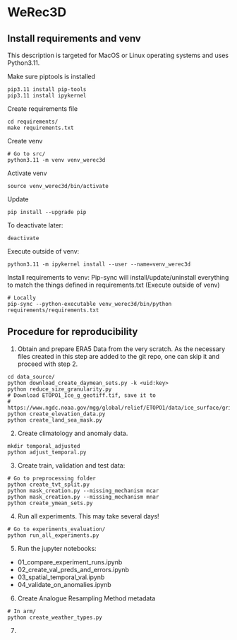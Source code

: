 # WeRec3D


## Install requirements and venv
This description is targeted for MacOS or Linux operating systems and uses Python3.11.

Make sure piptools is installed
```
pip3.11 install pip-tools
pip3.11 install ipykernel
```
Create requirements file
```
cd requirements/
make requirements.txt
```

Create venv
```
# Go to src/
python3.11 -m venv venv_werec3d
```
Activate venv
```
source venv_werec3d/bin/activate
```
Update
```
pip install --upgrade pip
```
To deactivate later:
```
deactivate
```
Execute outside of venv:
```
python3.11 -m ipykernel install --user --name=venv_werec3d
```

Install requirements to venv:
Pip-sync will install/update/uninstall everything to match the things defined in requirements.txt
(Execute outside of venv)
```
# Locally
pip-sync --python-executable venv_werec3d/bin/python requirements/requirements.txt
```


## Procedure for reproducibility
1. Obtain and prepare ERA5 Data from the very scratch. As the necessary files created in this step are added to the git repo, one can skip it and proceed with step 2.
```
cd data_source/
python download_create_daymean_sets.py -k <uid:key>
python reduce_size_granularity.py
# Download ETOPO1_Ice_g_geotiff.tif, save it to
# https://www.ngdc.noaa.gov/mgg/global/relief/ETOPO1/data/ice_surface/grid_registered/georeferenced_tiff/
python create_elevation_data.py
python create_land_sea_mask.py
```
2. Create climatology and anomaly data.
```
mkdir temporal_adjusted
python adjust_temporal.py
```
3. Create train, validation and test data:
```
# Go to preprocessing folder
python create_tvt_split.py
python mask_creation.py --missing_mechanism mcar
python mask_creation.py --missing_mechanism mnar
python create_ymean_sets.py
```
4. Run all experiments. This may take several days!
```
# Go to experiments_evaluation/
python run_all_experiments.py
```
5. Run the jupyter notebooks:
* 01_compare_experiment_runs.ipynb
* 02_create_val_preds_and_errors.ipynb
* 03_spatial_temporal_val.ipynb
* 04_validate_on_anomalies.ipynb
6. Create Analogue Resampling Method metadata
```
# In arm/
python create_weather_types.py
```
7. 

